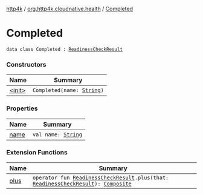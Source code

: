 [http4k](../../index.md) / [org.http4k.cloudnative.health](../index.md) / [Completed](./index.md)

# Completed

`data class Completed : `[`ReadinessCheckResult`](../-readiness-check-result/index.md)

### Constructors

| Name | Summary |
|---|---|
| [&lt;init&gt;](-init-.md) | `Completed(name: `[`String`](https://kotlinlang.org/api/latest/jvm/stdlib/kotlin/-string/index.html)`)` |

### Properties

| Name | Summary |
|---|---|
| [name](name.md) | `val name: `[`String`](https://kotlinlang.org/api/latest/jvm/stdlib/kotlin/-string/index.html) |

### Extension Functions

| Name | Summary |
|---|---|
| [plus](../plus.md) | `operator fun `[`ReadinessCheckResult`](../-readiness-check-result/index.md)`.plus(that: `[`ReadinessCheckResult`](../-readiness-check-result/index.md)`): `[`Composite`](../-composite/index.md) |
